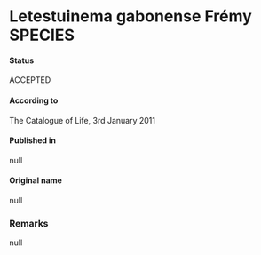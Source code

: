 # Letestuinema gabonense Frémy SPECIES

#### Status
ACCEPTED

#### According to
The Catalogue of Life, 3rd January 2011

#### Published in
null

#### Original name
null

### Remarks
null
